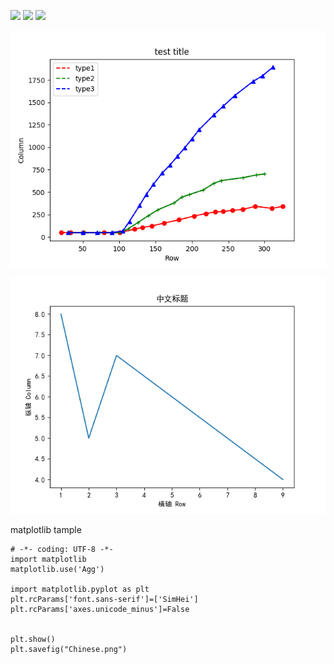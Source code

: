![](https://travis-ci.com/JamesHopbourn/matplotlib-with-travis.svg?branch=develop) ![](https://img.shields.io/github/last-commit/JamesHopbourn/matplotlib-with-travis/develop?style=flat-square) ![](https://img.shields.io/github/commit-activity/m/JamesHopbourn/matplotlib-with-travis?logo=green)

![](https://raw.githubusercontent.com/JamesHopbourn/matplotlib-with-travis/master/Demo.png)

![](https://raw.githubusercontent.com/JamesHopbourn/matplotlib-with-travis/master/Chinese.png)

matplotlib tample
```
# -*- coding: UTF-8 -*-
import matplotlib
matplotlib.use('Agg')

import matplotlib.pyplot as plt
plt.rcParams['font.sans-serif']=['SimHei']
plt.rcParams['axes.unicode_minus']=False


plt.show()
plt.savefig("Chinese.png")
```
